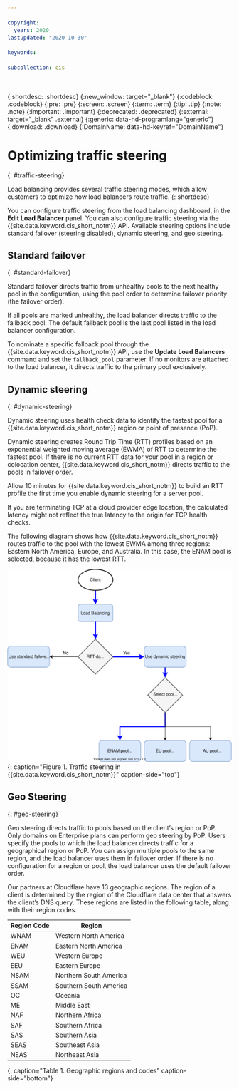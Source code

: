 ```yaml
---

copyright:
  years: 2020
lastupdated: "2020-10-30"

keywords:

subcollection: cis

---
```


{:shortdesc: .shortdesc}
{:new_window: target="_blank"}
{:codeblock: .codeblock}
{:pre: .pre}
{:screen: .screen}
{:term: .term}
{:tip: .tip}
{:note: .note}
{:important: .important}
{:deprecated: .deprecated}
{:external: target="_blank" .external}
{:generic: data-hd-programlang="generic"}
{:download: .download}
{:DomainName: data-hd-keyref="DomainName"}


# Optimizing traffic steering
{: #traffic-steering}

Load balancing provides several traffic steering modes, which allow customers to optimize how load balancers route traffic. 
{: shortdesc}

You can configure traffic steering from the load balancing dashboard, in the **Edit Load Balancer** panel. You can also configure traffic steering via the {{site.data.keyword.cis_short_notm}} API. Available steering options include standard failover (steering disabled), dynamic steering, and geo steering.

## Standard failover
{: #standard-failover}

Standard failover directs traffic from unhealthy pools to the next healthy pool in the configuration, using the pool order to determine failover priority (the failover order).

If all pools are marked unhealthy, the load balancer directs traffic to the fallback pool. The default fallback pool is the last pool listed in the load balancer configuration.

To nominate a specific fallback pool through the {{site.data.keyword.cis_short_notm}} API, use the **Update Load Balancers** command and set the `fallback_pool` parameter. If no monitors are attached to the load balancer, it directs traffic to the primary pool exclusively.


## Dynamic steering
{: #dynamic-steering}

Dynamic steering uses health check data to identify the fastest pool for a {{site.data.keyword.cis_short_notm}} region or point of presence (PoP).

Dynamic steering creates Round Trip Time (RTT) profiles based on an exponential weighted moving average (EWMA) of RTT to determine the fastest pool. If there is no current RTT data for your pool in a region or colocation center, {{site.data.keyword.cis_short_notm}} directs traffic to the pools in failover order.

Allow 10 minutes for {{site.data.keyword.cis_short_notm}} to build an RTT profile the first time you enable dynamic steering for a server pool.

If you are terminating TCP at a cloud provider edge location, the calculated latency might not reflect the true latency to the origin for TCP health checks.

The following diagram shows how {{site.data.keyword.cis_short_notm}} routes traffic to the pool with the lowest EWMA among three regions: Eastern North America, Europe, and Australia. In this case, the ENAM pool is selected, because it has the lowest RTT.

![Figure showing traffic steering](images/cis-traffic-steering.svg "Figure showing traffic steering"){: caption="Figure 1. Traffic steering in {{site.data.keyword.cis_short_notm}}" caption-side="top"}

## Geo Steering
{: #geo-steering}

Geo steering directs traffic to pools based on the client’s region or PoP. Only domains on Enterprise plans can perform geo steering by PoP. Users specify the pools to which the load balancer directs traffic for a geographical region or PoP. You can assign multiple pools to the same region, and the load balancer uses them in failover order. If there is no configuration for a region or pool, the load balancer uses the default failover order.

Our partners at Cloudflare have 13 geographic regions. The region of a client is determined by the region of the Cloudflare data center that answers the client’s DNS query. These regions are listed in the following table, along with their region codes.

|Region Code| Region|
|----|----|
|WNAM|Western North America|
|ENAM|Eastern North America|
|WEU|Western Europe|
|EEU|Eastern Europe|
|NSAM|Northern South America|
|SSAM|Southern South America|
|OC|Oceania|
|ME|Middle East|
|NAF|Northern Africa|
|SAF|Southern Africa|
|SAS|Southern Asia|
|SEAS|Southeast Asia|
|NEAS|Northeast Asia|
{: caption="Table 1. Geographic regions and codes" caption-side="bottom"}
